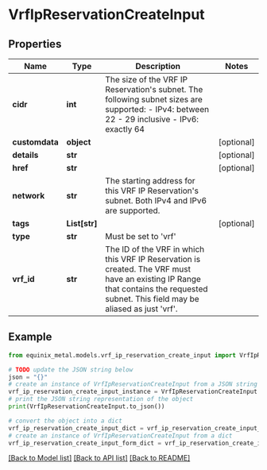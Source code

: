 # VrfIpReservationCreateInput


## Properties

Name | Type | Description | Notes
------------ | ------------- | ------------- | -------------
**cidr** | **int** | The size of the VRF IP Reservation&#39;s subnet. The following subnet sizes are supported: - IPv4: between 22 - 29 inclusive - IPv6: exactly 64  | 
**customdata** | **object** |  | [optional] 
**details** | **str** |  | [optional] 
**href** | **str** |  | [optional] 
**network** | **str** | The starting address for this VRF IP Reservation&#39;s subnet. Both IPv4 and IPv6 are supported. | 
**tags** | **List[str]** |  | [optional] 
**type** | **str** | Must be set to &#39;vrf&#39; | 
**vrf_id** | **str** | The ID of the VRF in which this VRF IP Reservation is created. The VRF must have an existing IP Range that contains the requested subnet. This field may be aliased as just &#39;vrf&#39;. | 

## Example

```python
from equinix_metal.models.vrf_ip_reservation_create_input import VrfIpReservationCreateInput

# TODO update the JSON string below
json = "{}"
# create an instance of VrfIpReservationCreateInput from a JSON string
vrf_ip_reservation_create_input_instance = VrfIpReservationCreateInput.from_json(json)
# print the JSON string representation of the object
print(VrfIpReservationCreateInput.to_json())

# convert the object into a dict
vrf_ip_reservation_create_input_dict = vrf_ip_reservation_create_input_instance.to_dict()
# create an instance of VrfIpReservationCreateInput from a dict
vrf_ip_reservation_create_input_form_dict = vrf_ip_reservation_create_input.from_dict(vrf_ip_reservation_create_input_dict)
```
[[Back to Model list]](../README.md#documentation-for-models) [[Back to API list]](../README.md#documentation-for-api-endpoints) [[Back to README]](../README.md)


